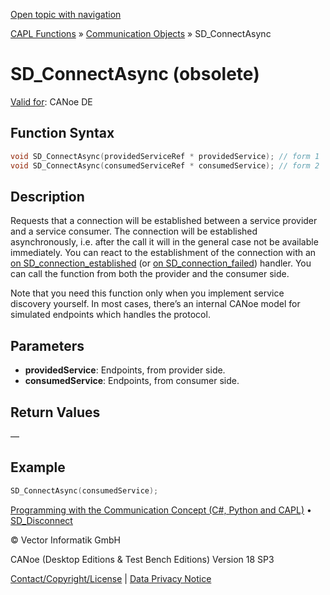 [Open topic with navigation](../../../../../CANoeDEFamily.htm#Topics/CAPLFunctions/CommunicationObjects/Functions/CAPLfunctionSDConnectAsync.md)

[CAPL Functions](../../CAPLfunctions.md) » [Communication Objects](../CAPLfunctionsCOOverview.md) » SD_ConnectAsync

# SD_ConnectAsync (obsolete)

[Valid for](../../../Shared/FeatureAvailability.md): CANoe DE

## Function Syntax

```c
void SD_ConnectAsync(providedServiceRef * providedService); // form 1
void SD_ConnectAsync(consumedServiceRef * consumedService); // form 2
```

## Description

Requests that a connection will be established between a service provider and a service consumer. The connection will be established asynchronously, i.e. after the call it will in the general case not be available immediately. You can react to the establishment of the connection with an [on SD_connection_established](../EventProcedures/CAPLfunctionOnSDConnectionEstablished.md) (or [on SD_connection_failed](../EventProcedures/CAPLfunctionOnSDConnectionFailed.md)) handler. You can call the function from both the provider and the consumer side.

Note that you need this function only when you implement service discovery yourself. In most cases, there’s an internal CANoe model for simulated endpoints which handles the protocol.

## Parameters

- **providedService**: Endpoints, from provider side.
- **consumedService**: Endpoints, from consumer side.

## Return Values

—

## Example

```c
SD_ConnectAsync(consumedService);
```

[Programming with the Communication Concept (C#, Python and CAPL)](../../../CANoeCANalyzer/CommunicationConcept/Programming/CCP.md) • [SD_Disconnect](CAPLfunctionSDDisconnect.md)

© Vector Informatik GmbH

CANoe (Desktop Editions & Test Bench Editions) Version 18 SP3

[Contact/Copyright/License](../../../Shared/ContactCopyrightLicense.md) | [Data Privacy Notice](https://www.vector.com/int/en/company/get-info/privacy-policy/)